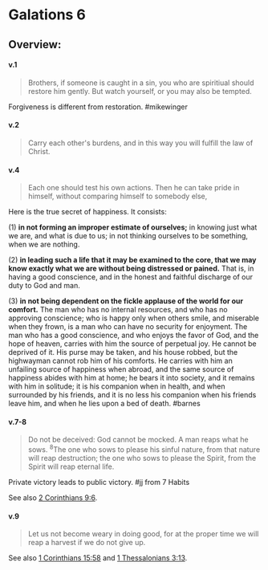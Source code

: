 # Galations 6

## Overview:



#### v.1
>Brothers, if someone is caught in a sin, you who are spiritiual should restore him gently. But watch yourself, or you may also be tempted.

Forgiveness is different from restoration.
#mikewinger 

#### v.2
>Carry each other's burdens, and in this way you will fulfill the law of Christ.

#### v.4
>Each one should test his own actions. Then he can take pride in himself, without comparing himself to somebody else,

Here is the true secret of happiness. It consists:

(1) **in not forming an improper estimate of ourselves;** in knowing just what we are, and what is due to us; in not thinking ourselves to be something, when we are nothing.

(2) **in leading such a life that it may be examined to the core, that we may know exactly what we are without being distressed or pained.** That is, in having a good conscience, and in the honest and faithful discharge of our duty to God and man.

(3) **in not being dependent on the fickle applause of the world for our comfort.** The man who has no internal resources, and who has no approving conscience; who is happy only when others smile, and miserable when they frown, is a man who can have no security for enjoyment. The man who has a good conscience, and who enjoys the favor of God, and the hope of heaven, carries with him the source of perpetual joy. He cannot be deprived of it. His purse may be taken, and his house robbed, but the highwayman cannot rob him of his comforts. He carries with him an unfailing source of happiness when abroad, and the same source of happiness abides with him at home; he bears it into society, and it remains with him in solitude; it is his companion when in health, and when surrounded by his friends, and it is no less his companion when his friends leave him, and when he lies upon a bed of death.
#barnes 

#### v.7-8
>Do not be deceived: God cannot be mocked. A man reaps what he sows. <sup>8</sup>The one who sows to please his sinful nature, from that nature will reap destruction; the one who sows to please the Spirit, from the Spirit will reap eternal life.

Private victory leads to public victory.
#jj from 7 Habits

See also [2 Corinthians 9:6](2Cor9.md#v.6).

#### v.9
>Let us not become weary in doing good, for at the proper time we will reap a harvest if we do not give up.

See also [1 Corinthians 15:58](1Cor15.md#v.58) and [1 Thessalonians 3:13](1Thess3#v.13).